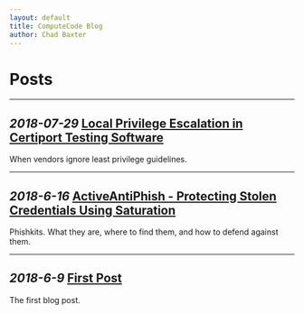 ```yaml
---
layout: default
title: ComputeCode Blog
author: Chad Baxter
---
```

Posts
===

<hr>

<strong> _2018-07-29_ [Local Privilege Escalation in Certiport Testing Software](2018-07-29_1.html)</strong>
---

When vendors ignore least privilege guidelines.

<hr>

<strong>_2018-6-16_ [ActiveAntiPhish - Protecting Stolen Credentials Using Saturation](2018-06-16_1.html)</strong>
---

Phishkits. What they are, where to find them, and how to defend against them.

<hr>

<strong>_2018-6-9_ [First Post](2018-06-09_1.html)</strong>
---

The first blog post.
